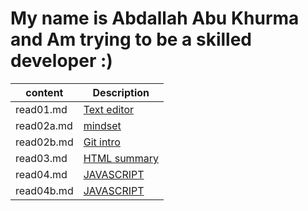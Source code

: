 # My name is Abdallah Abu Khurma and Am trying to be a skilled developer :)


| content      | Description      |
| -----------  | -----------      |
| read01.md    | [Text editor](https://abdallahabukhurma.github.io/Reading-Notes/read01) |
| read02a.md    | [mindset](https://abdallahabukhurma.github.io/Reading-Notes/read02a)          |
| read02b.md   | [Git intro](https://abdallahabukhurma.github.io/Reading-Notes/read02b)       |
|read03.md|[HTML summary](https://abdallahabukhurma.github.io/Reading-Notes/read03)|
| read04.md    | [JAVASCRIPT](https://abdallahabukhurma.github.io/Reading-Notes/read04) |
| read04b.md    | [JAVASCRIPT](https://abdallahabukhurma.github.io/Reading-Notes/read04b) |

